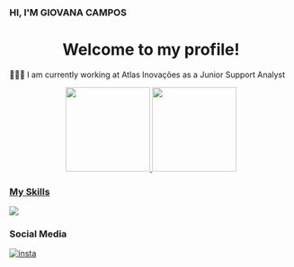 ###  HI, I'M GIOVANA CAMPOS
<div align="center">
 <h1> Welcome to my profile!</h1>
</div>
 <p> 👩🏻‍💻 I am currently working at Atlas Inovações as a Junior Support Analyst 
</p>

<div align="center">
  <a href="https://github.com/ProjectCampos">
  <img height="150em"src="https://github-readme-stats.vercel.app/api?username=ProjectCampos&showicons=true&theme=buefy&include_all_commits=true&count_private-true"/>
  <img height="150em" src="https://github-readme-stats.vercel.app/api/top-langs/?username=ProjectCampos&layout=compact&langs_count=7&theme=buefy"/>
</div>

 <h3> My Skills </h3>
  <a href="https://skillicons.dev">
    <img src="https://skillicons.dev/icons?i=js,html,css,sqlmanagement" />
  </a>
<h3> Social Media </h3>
 <div>
 <a href="https://instagram.com/campoxg"><img align="center" alt="insta" src="https://img.shields.io/badge/Instagram-E4405F?style=for-the-badge&logo=instagram&logoColor=white"> 
 </a> 
</div>
  
 
